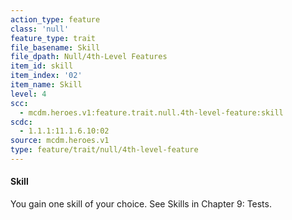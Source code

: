 ```yaml
---
action_type: feature
class: 'null'
feature_type: trait
file_basename: Skill
file_dpath: Null/4th-Level Features
item_id: skill
item_index: '02'
item_name: Skill
level: 4
scc:
  - mcdm.heroes.v1:feature.trait.null.4th-level-feature:skill
scdc:
  - 1.1.1:11.1.6.10:02
source: mcdm.heroes.v1
type: feature/trait/null/4th-level-feature
---
```


#### Skill

You gain one skill of your choice. See Skills in Chapter 9: Tests.
